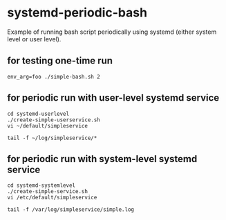 # systemd-periodic-bash

Example of running bash script periodically using systemd (either system level or user level).


## for testing one-time run
    env_arg=foo ./simple-bash.sh 2
    
## for periodic run with user-level systemd service
    cd systemd-userlevel
    ./create-simple-userservice.sh
    vi ~/default/simpleservice
    
    tail -f ~/log/simpleservice/*
    
    
## for periodic run with system-level systemd service
    cd systemd-systemlevel
    ./create-simple-service.sh
    vi /etc/default/simpleservice
    
    tail -f /var/log/simpleservice/simple.log
